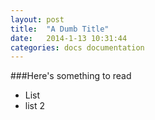 ```yaml
---
layout: post
title:  "A Dumb Title"
date:   2014-1-13 10:31:44
categories: docs documentation
---
```


###Here's something to read

* List
* list 2
